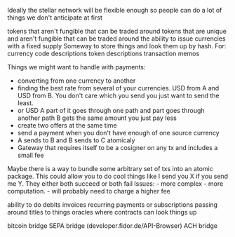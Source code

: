 Ideally the stellar network will be flexible enough so people can do a lot of things we don't anticipate at first

tokens that aren't fungible that can be traded around
tokens that are unique and aren't fungible that can be traded around
the ability to issue currencies with a fixed supply
Someway to store things and look them up by hash. For:
	currency code descriptions
	token descriptions
	transaction memos


Things we might want to handle with payments:
- converting from one currency to another
- finding the best rate from several of your currencies. USD from A and USD from B. You don't care which you send you just want to send the least.
- or USD A part of it goes through one path and part goes through another path B gets the same amount you just pay less
- create two offers at the same time
- send a payment when you don't have enough of one source currency
- A sends to B and B sends to C atomicaly
- Gateway that requires itself to be a cosigner on any tx and includes a small fee

Maybe there is a way to bundle some arbitrary set of txs into an atomic package.
This could allow you to do cool things like I send you X if you send me Y. They either both succeed or both fail
Issues:
	- more complex
	- more computation. 
	- will probably need to charge a higher fee

	


ability to do debits
invoices
recurring payments or subscriptions
passing around titles to things
oracles where contracts can look things up

bitcoin bridge
SEPA bridge (developer.fidor.de/API-Browser)
ACH bridge



